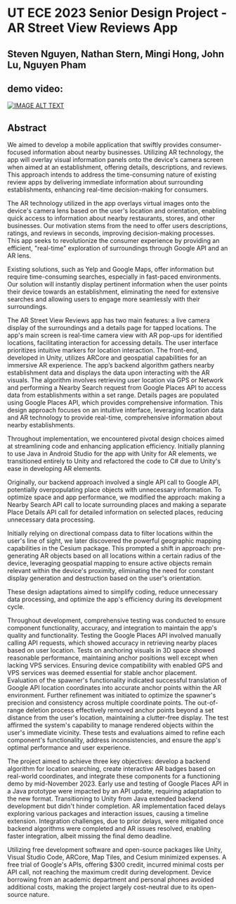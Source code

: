 # UT ECE 2023 Senior Design Project - AR Street View Reviews App
## Steven Nguyen, Nathan Stern, Mingi Hong, John Lu, Nguyen Pham

## demo video:
[![IMAGE ALT TEXT](http://img.youtube.com/vi/a9iC52XTWP8/0.jpg)](http://www.youtube.com/watch?v=a9iC52XTWP8 "D11 ARStreet View Reviews")

## Abstract

We aimed to develop a mobile application that swiftly provides consumer-focused information about nearby businesses. Utilizing AR technology, the app will overlay visual information panels onto the device's camera screen when aimed at an establishment, offering details, descriptions, and reviews. This approach intends to address the time-consuming nature of existing review apps by delivering immediate information about surrounding establishments, enhancing real-time decision-making for consumers.
 
The AR technology utilized in the app overlays virtual images onto the device's camera lens based on the user's location and orientation, enabling quick access to information about nearby restaurants, stores, and other businesses. Our motivation stems from the need to offer users descriptions, ratings, and reviews in seconds, improving decision-making processes. This app seeks to revolutionize the consumer experience by providing an efficient, "real-time" exploration of surroundings through Google API and an AR lens.
 
Existing solutions, such as Yelp and Google Maps, offer information but require time-consuming searches, especially in fast-paced environments. Our solution will instantly display pertinent information when the user points their device towards an establishment, eliminating the need for extensive searches and allowing users to engage more seamlessly with their surroundings.

The AR Street View Reviews app has two main features: a live camera display of the surroundings and a details page for tapped locations. The app's main screen is real-time camera view with AR pop-ups for identified locations, facilitating interaction for accessing details. The user interface prioritizes intuitive markers for location interaction. The front-end, developed in Unity, utilizes ARCore and geospatial capabilities for an immersive AR experience. The app’s backend algorithm gathers nearby establishment data and displays the data upon interacting with the AR visuals. The algorithm involves retrieving user location via GPS or Network and performing a Nearby Search request from Google Places API to access data from establishments within a set range. Details pages are populated using Google Places API, which provides comprehensive information. This design approach focuses on an intuitive interface, leveraging location data and AR technology to provide real-time, comprehensive information about nearby establishments.

Throughout implementation, we encountered pivotal design choices aimed at streamlining code and enhancing application efficiency. Initially planning to use Java in Android Studio for the app with Unity for AR elements, we transitioned entirely to Unity and refactored the code to C# due to Unity's ease in developing AR elements.
 
Originally, our backend approach involved a single API call to Google API, potentially overpopulating place objects with unnecessary information. To optimize space and app performance, we modified the approach: making a Nearby Search API call to locate surrounding places and making a separate Place Details API call for detailed information on selected places, reducing unnecessary data processing.
 
Initially relying on directional compass data to filter locations within the user's line of sight, we later discovered the powerful geographic mapping capabilities in the Cesium package. This prompted a shift in approach: pre-generating AR objects based on all locations within a certain radius of the device, leveraging geospatial mapping to ensure active objects remain relevant within the device's proximity, eliminating the need for constant display generation and destruction based on the user's orientation.
 
These design adaptations aimed to simplify coding, reduce unnecessary data processing, and optimize the app's efficiency during its development cycle.

Throughout development, comprehensive testing was conducted to ensure component functionality, accuracy, and integration to maintain the app's quality and functionality. Testing the Google Places API involved manually calling API requests, which showed accuracy in retrieving nearby places based on user location. Tests on anchoring visuals in 3D space showed reasonable performance, maintaining anchor positions well except when lacking VPS services. Ensuring device compatibility with enabled GPS and VPS services was deemed essential for stable anchor placement. Evaluation of the spawner's functionality indicated successful translation of Google API location coordinates into accurate anchor points within the AR environment. Further refinement was initiated to optimize the spawner's precision and consistency across multiple coordinate points. The out-of-range deletion process effectively removed anchor points beyond a set distance from the user's location, maintaining a clutter-free display. The test affirmed the system's capability to manage rendered objects within the user's immediate vicinity. These tests and evaluations aimed to refine each component's functionality, address inconsistencies, and ensure the app's optimal performance and user experience.

The project aimed to achieve three key objectives: develop a backend algorithm for location searching, create interactive AR badges based on real-world coordinates, and integrate these components for a functioning demo by mid-November 2023. Early use and testing of Google Places API in a Java prototype were impacted by an API update, requiring adaptation to the new format. Transitioning to Unity from Java extended backend development but didn't hinder completion. AR implementation faced delays exploring various packages and interaction issues, causing a timeline extension. Integration challenges, due to prior delays, were mitigated once backend algorithms were completed and AR issues resolved, enabling faster integration, albeit missing the final demo deadline. 

Utilizing free development software and open-source packages like Unity, Visual Studio Code, ARCore, Map Tiles, and Cesium minimized expenses. A free trial of Google's APIs, offering $300 credit, incurred minimal costs per API call, not reaching the maximum credit during development. Device borrowing from an academic department and personal phones avoided additional costs, making the project largely cost-neutral due to its open-source nature.
